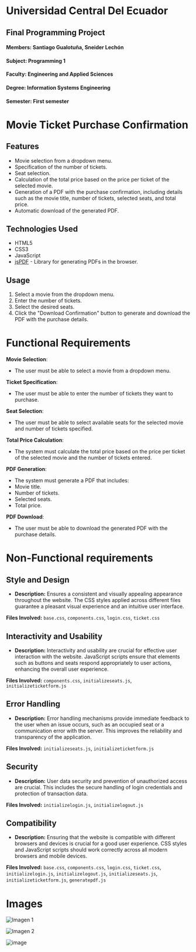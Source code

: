 # Universidad Central Del Ecuador
## Final Programming Project
#### Members: Santiago Gualotuña, Sneider Lechón
#### Subject: Programming 1
#### Faculty: Engineering and Applied Sciences
#### Degree: Information Systems Engineering
#### Semester: First semester

# Movie Ticket Purchase Confirmation

## Features

- Movie selection from a dropdown menu.
- Specification of the number of tickets.
- Seat selection.
- Calculation of the total price based on the price per ticket of the selected movie.
- Generation of a PDF with the purchase confirmation, including details such as the movie title, number of tickets, selected seats, and total price.
- Automatic download of the generated PDF.
## Technologies Used

- HTML5
- CSS3
- JavaScript
- [jsPDF](https://github.com/parallax/jsPDF) - Library for generating PDFs in the browser.

## Usage

1. Select a movie from the dropdown menu.
2. Enter the number of tickets.
3. Select the desired seats.
4. Click the "Download Confirmation" button to generate and download the PDF with the purchase details.

# Functional Requirements

**Movie Selection**:
- The user must be able to select a movie from a dropdown menu.

**Ticket Specification**:
- The user must be able to enter the number of tickets they want to purchase.

**Seat Selection**:
- The user must be able to select available seats for the selected movie and number of tickets specified.

**Total Price Calculation**:
- The system must calculate the total price based on the price per ticket of the selected movie and the number of tickets entered.

**PDF Generation**:
- The system must generate a PDF that includes:
- Movie title.
- Number of tickets.
- Selected seats.
- Total price.

**PDF Download**:
- The user must be able to download the generated PDF with the purchase details.

# Non-Functional requirements

## Style and Design

- **Description:** Ensures a consistent and visually appealing appearance throughout the website. The CSS styles applied across different files guarantee a pleasant visual experience and an intuitive user interface.

**Files Involved:** `base.css`, `components.css`, `login.css`, `ticket.css`

## Interactivity and Usability

- **Description:** Interactivity and usability are crucial for effective user interaction with the website. JavaScript scripts ensure that elements such as buttons and seats respond appropriately to user actions, enhancing the overall user experience.

**Files Involved:** `components.css`, `initializeseats.js`, `initializeticketform.js`

## Error Handling

- **Description:** Error handling mechanisms provide immediate feedback to the user when an issue occurs, such as an occupied seat or a communication error with the server. This improves the reliability and transparency of the application.

**Files Involved:** `initializeseats.js`, `initializeticketform.js`

## Security

- **Description:** User data security and prevention of unauthorized access are crucial. This includes the secure handling of login credentials and protection of transaction data.

**Files Involved:** `initializelogin.js`, `initializelogout.js`

## Compatibility

- **Description:** Ensuring that the website is compatible with different browsers and devices is crucial for a good user experience. CSS styles and JavaScript scripts should work correctly across all modern browsers and mobile devices.

**Files Involved:** `base.css`, `components.css`, `login.css`, `ticket.css`, `initializelogin.js`, `initializelogout.js`, `initializeseats.js`, `initializeticketform.js`, `generatepdf.js`



# Images

![Imagen 1](https://github.com/user-attachments/assets/1132289f-8704-48c2-9d3e-4170e13b8cf6)

![Imagen 2](https://github.com/user-attachments/assets/bca6caaf-f142-482e-aebb-5db716560232)

![image](https://github.com/user-attachments/assets/5d5c0170-4278-4acd-a2a8-b5dfd158c307)


